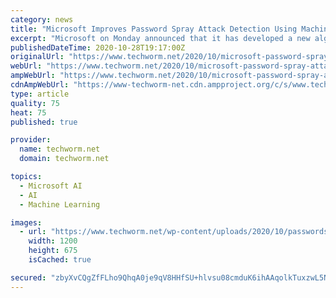 ```yaml
---
category: news
title: "Microsoft Improves Password Spray Attack Detection Using Machine Learning"
excerpt: "Microsoft on Monday announced that it has developed a new algorithm based on machine learning that improves password spray detection in Azure Active Directory (Azure AD)."
publishedDateTime: 2020-10-28T19:17:00Z
originalUrl: "https://www.techworm.net/2020/10/microsoft-password-spray-attack-detection.html"
webUrl: "https://www.techworm.net/2020/10/microsoft-password-spray-attack-detection.html"
ampWebUrl: "https://www.techworm.net/2020/10/microsoft-password-spray-attack-detection.html/amp"
cdnAmpWebUrl: "https://www-techworm-net.cdn.ampproject.org/c/s/www.techworm.net/2020/10/microsoft-password-spray-attack-detection.html/amp"
type: article
quality: 75
heat: 75
published: true

provider:
  name: techworm.net
  domain: techworm.net

topics:
  - Microsoft AI
  - AI
  - Machine Learning

images:
  - url: "https://www.techworm.net/wp-content/uploads/2020/10/passwords.jpeg"
    width: 1200
    height: 675
    isCached: true

secured: "zbyXvCQgZfFLho9QhqA0je9qV8HHfSU+hlvsu08cmduK6ihAAqolkTuxzwL5NuDyoh0u/6YSczKgqlpU3IjXufKmo5LDZVTGhESkbo4KyTMWZks34jOvXyWPDcmk3SFKD9uuw9t54bnQppZr43g0oBFkJZUa1CjkfNBvX1SSPo48I0kK1lxbalbbZQX1m+R9fEVQfC8tbLE7CMxu9fwPEwNBBEyaoXqx1ydwohnBJuRrJmx93MwtsJj/4DJk2mXHXhBa3h56mnhezjs3kduA8EIbqVx2/nryQ86FFtQ8FBoVWFWPxZqZsGqYUGWBttrKv09zUbe88BPn68zG8E1Yvg/wmcWbbY7/+r6tb5kB7rY=;SGkDxwTOzJQ6nVEw82FS9Q=="
---
```


